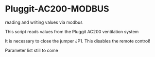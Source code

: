 # Pluggit-AC200-MODBUS
reading and writing values via modbus 


This script reads values from the Pluggit AC200 ventilation system

It is necessary to close the jumper JP1. This disables the remote control!

Parameter list still to come 

